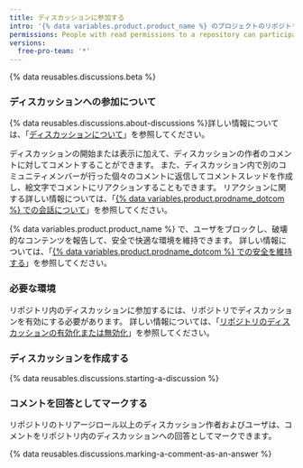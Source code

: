 ```yaml
---
title: ディスカッションに参加する
intro: '{% data variables.product.product_name %} のプロジェクトのリポジトリ内のフォーラムで、コミュニティやメンテナと会話することができます。'
permissions: People with read permissions to a repository can participate in discussions in the repository.
versions:
  free-pro-team: '*'
---
```


{% data reusables.discussions.beta %}

### ディスカッションへの参加について

{% data reusables.discussions.about-discussions %}詳しい情報については、「[ディスカッションについて](/discussions/collaborating-with-your-community-using-discussions/about-discussions)」を参照してください。

ディスカッションの開始または表示に加えて、ディスカッションの作者のコメントに対してコメントすることができます。 また、ディスカッション内で別のコミュニティメンバーが行った個々のコメントに返信してコメントスレッドを作成し、絵文字でコメントにリアクションすることもできます。 リアクションに関する詳しい情報については、「[{% data variables.product.prodname_dotcom %} での会話について](/github/collaborating-with-issues-and-pull-requests/about-conversations-on-github#reacting-to-ideas-in-comments)」を参照してください。

{% data variables.product.product_name %} で、ユーザをブロックし、破壊的なコンテンツを報告して、安全で快適な環境を維持できます。 詳しい情報については、「[{% data variables.product.prodname_dotcom %} での安全を維持する](/communities/maintaining-your-safety-on-github)」を参照してください。

### 必要な環境

リポジトリ内のディスカッションに参加するには、リポジトリでディスカッションを有効にする必要があります。 詳しい情報については、「[リポジトリのディスカッションの有効化または無効化](/github/administering-a-repository/enabling-or-disabling-github-discussions-for-a-repository)」を参照してください。

### ディスカッションを作成する

{% data reusables.discussions.starting-a-discussion %}

### コメントを回答としてマークする

リポジトリのトリアージロール以上のディスカッション作者およびユーザは、コメントをリポジトリ内のディスカッションへの回答としてマークできます。

{% data reusables.discussions.marking-a-comment-as-an-answer %}
